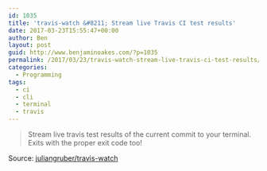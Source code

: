 ```yaml
---
id: 1035
title: 'travis-watch &#8211; Stream live Travis CI test results'
date: 2017-03-23T15:55:47+00:00
author: Ben
layout: post
guid: http://www.benjaminoakes.com/?p=1035
permalink: /2017/03/23/travis-watch-stream-live-travis-ci-test-results/
categories:
  - Programming
tags:
  - ci
  - cli
  - terminal
  - travis
---
```

> Stream live travis test results of the current commit to your terminal. Exits with the proper exit code too!

Source: [juliangruber/travis-watch](https://github.com/juliangruber/travis-watch)